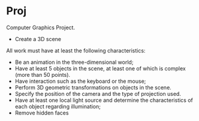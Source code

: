 # Proj
Computer Graphics Project. 
- Create a 3D scene

All work must have at least the following characteristics:
- Be an animation in the three-dimensional world;
- Have at least 5 objects in the scene, at least one of which is complex (more than 50 points).
- Have interaction such as the keyboard or the mouse;
- Perform 3D geometric transformations on objects in the scene.
- Specify the position of the camera and the type of projection used.
- Have at least one local light source and determine the characteristics of each object regarding illumination;
- Remove hidden faces
